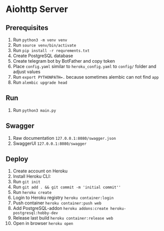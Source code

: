 # Aiohttp Server

## Prerequisites
1) Run `python3 -m venv venv`
2) Run `source venv/bin/activate`
3) Run `pip install -r requrements.txt`
4) Create PostgreSQL database
5) Create telegram bot by BotFather and copy token
5) Place `config.yaml` similar to `heroku_config.yaml` to `config/` folder and adjust 
values
6) Run `export PYTHONPATH=.` because sometimes alembic can not find `app` 
7) Run `alembic upgrade head`

## Run
1) Run `python3 main.py`

## Swagger
1) Raw documentation `127.0.0.1:8080/swagger.json`
2) SwaggerUI `127.0.0.1:8080/swagger`

## Deploy
1) Create account on Heroku
2) Install Heroku CLI: 
2) Run `git init`
3) Run `git add . && git commit -m 'initial commit''`
4) Run `heroku create`
5) Login to Heroku registry `heroku container:login`
6) Push container `heroku container:push web`
6) Add PostgreSQL-addon `heroku addons:create heroku-postgresql:hobby-dev`
7) Release last build `heroku container:release web`
8) Open in browser `heroku open`